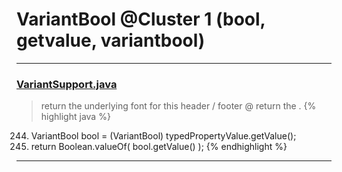 # VariantBool @Cluster 1 (bool, getvalue, variantbool)

***

### [VariantSupport.java](https://searchcode.com/codesearch/view/97383361/)
> return the underlying font for this header / footer @ return the . 
{% highlight java %}
244. VariantBool bool = (VariantBool) typedPropertyValue.getValue();
245. return Boolean.valueOf( bool.getValue() );
{% endhighlight %}

***

